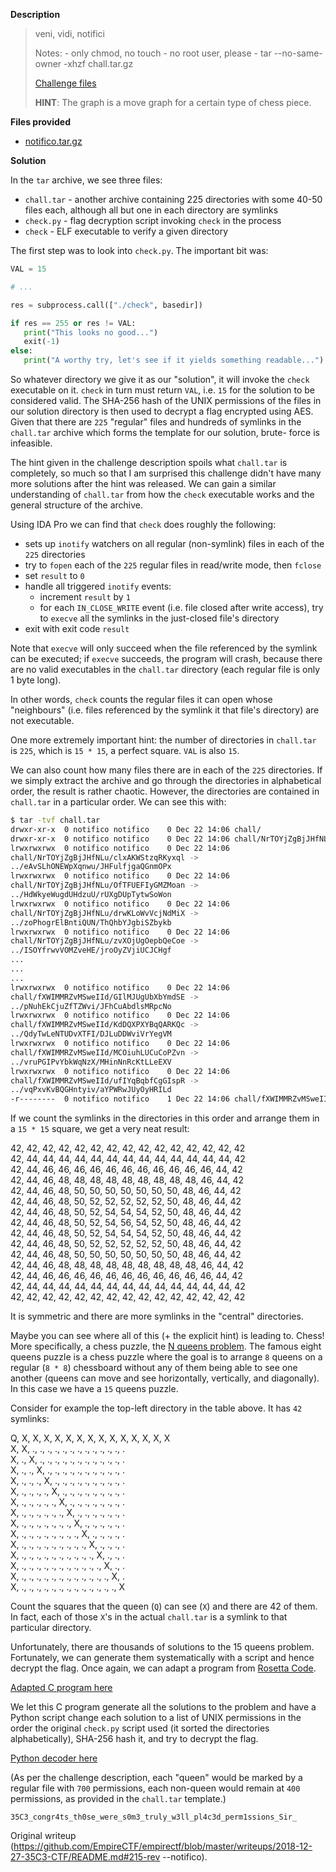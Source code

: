 **Description**

> veni, vidi, notifici  
>  
> Notes: - only chmod, no touch - no root user, please - tar --no-same-owner
> -xhzf chall.tar.gz  
>  
> [Challenge
> files](https://archive.aachen.ccc.de/35c3ctf.ccc.ac/uploads/notifico-b568d7b9b60a42e7e06471e2f9cb0883.tar.gz)  
>  
> **HINT**: The graph is a move graph for a certain type of chess piece.

**Files provided**

- [notifico.tar.gz](https://archive.aachen.ccc.de/35c3ctf.ccc.ac/uploads/notifico-b568d7b9b60a42e7e06471e2f9cb0883.tar.gz)

**Solution**

In the `tar` archive, we see three files:

- `chall.tar` - another archive containing 225 directories with some 40-50 files each, although all but one in each directory are symlinks  
- `check.py` - flag decryption script invoking `check` in the process  
- `check` - ELF executable to verify a given directory

The first step was to look into `check.py`. The important bit was:

```python  
VAL = 15

# ...

res = subprocess.call(["./check", basedir])

if res == 255 or res != VAL:  
   print("This looks no good...")  
   exit(-1)  
else:  
   print("A worthy try, let's see if it yields something readable...")  
```

So whatever directory we give it as our "solution", it will invoke the `check`
executable on it. `check` in turn must return `VAL`, i.e. `15` for the
solution to be considered valid. The SHA-256 hash of the UNIX permissions of
the files in our solution directory is then used to decrypt a flag encrypted
using AES. Given that there are `225` "regular" files and hundreds of symlinks
in the `chall.tar` archive which forms the template for our solution, brute-
force is infeasible.

The hint given in the challenge description spoils what `chall.tar` is
completely, so much so that I am surprised this challenge didn't have many
more solutions after the hint was released. We can gain a similar
understanding of `chall.tar` from how the `check` executable works and the
general structure of the archive.

Using IDA Pro we can find that `check` does roughly the following:

- sets up `inotify` watchers on all regular (non-symlink) files in each of the `225` directories  
- try to `fopen` each of the `225` regular files in read/write mode, then `fclose`  
- set `result` to `0`  
- handle all triggered `inotify` events:  
  - increment `result` by `1`  
  - for each `IN_CLOSE_WRITE` event (i.e. file closed after write access), try to `execve` all the symlinks in the just-closed file's directory  
- exit with exit code `result`

Note that `execve` will only succeed when the file referenced by the symlink
can be executed; if `execve` succeeds, the program will crash, because there
are no valid executables in the `chall.tar` directory (each regular file is
only 1 byte long).

In other words, `check` counts the regular files it can open whose
"neighbours" (i.e. files referenced by the symlink it that file's directory)
are not executable.

One more extremely important hint: the number of directories in `chall.tar` is
`225`, which is `15 * 15`, a perfect square. `VAL` is also `15`.

We can also count how many files there are in each of the `225` directories.
If we simply extract the archive and go through the directories in
alphabetical order, the result is rather chaotic. However, the directories are
contained in `chall.tar` in a particular order. We can see this with:

```bash  
$ tar -tvf chall.tar  
drwxr-xr-x  0 notifico notifico    0 Dec 22 14:06 chall/  
drwxr-xr-x  0 notifico notifico    0 Dec 22 14:06 chall/NrTOYjZgBjJHfNLu/  
lrwxrwxrwx  0 notifico notifico    0 Dec 22 14:06
chall/NrTOYjZgBjJHfNLu/clxAKWStzqRKyxql ->
../eAvSLhONEWpXqnwu/JHFulfjgaQGnmOPx  
lrwxrwxrwx  0 notifico notifico    0 Dec 22 14:06
chall/NrTOYjZgBjJHfNLu/OfTFUEFIyGMZMoan ->
../HdWkyeWugdUHdzuU/rUXgDUpTytwSoWon  
lrwxrwxrwx  0 notifico notifico    0 Dec 22 14:06
chall/NrTOYjZgBjJHfNLu/drwKLoWvVcjNdMiX ->
../zoPhogrElBntiQUN/ThQhbYJgbiSZbykb  
lrwxrwxrwx  0 notifico notifico    0 Dec 22 14:06
chall/NrTOYjZgBjJHfNLu/zvXOjUgOepbQeCoe ->
../ISOYfrwvVOMZveHE/jroOyZVjiUCJCHgf  
...  
...  
...  
lrwxrwxrwx  0 notifico notifico    0 Dec 22 14:06
chall/fXWIMMRZvMSweIId/GIlMJUgUbXbYmdSE ->
../pNuhEkCjuZfTZWvi/JFhCuAbdlsMRpcNo  
lrwxrwxrwx  0 notifico notifico    0 Dec 22 14:06
chall/fXWIMMRZvMSweIId/KdDQXPXYBqQARKQc ->
../QdyTwLeNTUDvXTFI/DJLuDDWviVrYegVM  
lrwxrwxrwx  0 notifico notifico    0 Dec 22 14:06
chall/fXWIMMRZvMSweIId/MCOiuhLUCuCoPZvn ->
../vruPGIPvYbkWqNzX/MHinNnRcKtLLeEXV  
lrwxrwxrwx  0 notifico notifico    0 Dec 22 14:06
chall/fXWIMMRZvMSweIId/ufIYqBqbfCgGIspR ->
../vqPxvKvBQGHntyiv/aYPWRwJUyOyHRILd  
-r--------  0 notifico notifico    1 Dec 22 14:06 chall/fXWIMMRZvMSweIId/KYtdUumqvnfClEMF  
```

If we count the symlinks in the directories in this order and arrange them in
a `15 * 15` square, we get a very neat result:

   42,  42,  42,  42,  42,  42,  42,  42,  42,  42,  42,  42,  42,  42,  42  
   42,  44,  44,  44,  44,  44,  44,  44,  44,  44,  44,  44,  44,  44,  42  
   42,  44,  46,  46,  46,  46,  46,  46,  46,  46,  46,  46,  46,  44,  42  
   42,  44,  46,  48,  48,  48,  48,  48,  48,  48,  48,  48,  46,  44,  42  
   42,  44,  46,  48,  50,  50,  50,  50,  50,  50,  50,  48,  46,  44,  42  
   42,  44,  46,  48,  50,  52,  52,  52,  52,  52,  50,  48,  46,  44,  42  
   42,  44,  46,  48,  50,  52,  54,  54,  54,  52,  50,  48,  46,  44,  42  
   42,  44,  46,  48,  50,  52,  54,  56,  54,  52,  50,  48,  46,  44,  42  
   42,  44,  46,  48,  50,  52,  54,  54,  54,  52,  50,  48,  46,  44,  42  
   42,  44,  46,  48,  50,  52,  52,  52,  52,  52,  50,  48,  46,  44,  42  
   42,  44,  46,  48,  50,  50,  50,  50,  50,  50,  50,  48,  46,  44,  42  
   42,  44,  46,  48,  48,  48,  48,  48,  48,  48,  48,  48,  46,  44,  42  
   42,  44,  46,  46,  46,  46,  46,  46,  46,  46,  46,  46,  46,  44,  42  
   42,  44,  44,  44,  44,  44,  44,  44,  44,  44,  44,  44,  44,  44,  42  
   42,  42,  42,  42,  42,  42,  42,  42,  42,  42,  42,  42,  42,  42,  42

It is symmetric and there are more symlinks in the "central" directories.

Maybe you can see where all of this (+ the explicit hint) is leading to.
Chess! More specifically, a chess puzzle, the [N queens
problem](https://en.wikipedia.org/wiki/Eight_queens_puzzle). The famous eight
queens puzzle is a chess puzzle where the goal is to arrange `8` queens on a
regular (`8 * 8`) chessboard without any of them being able to see one another
(queens can move and see horizontally, vertically, and diagonally). In this
case we have a `15` queens puzzle.

Consider for example the top-left directory in the table above. It has `42`
symlinks:

   Q,   X,   X,   X,   X,   X,   X,   X,   X,   X,   X,   X,   X,   X,   X  
   X,   X,   .,   .,   .,   .,   .,   .,   .,   .,   .,   .,   .,   .,   .  
   X,   .,   X,   .,   .,   .,   .,   .,   .,   .,   .,   .,   .,   .,   .  
   X,   .,   .,   X,   .,   .,   .,   .,   .,   .,   .,   .,   .,   .,   .  
   X,   .,   .,   .,   X,   .,   .,   .,   .,   .,   .,   .,   .,   .,   .  
   X,   .,   .,   .,   .,   X,   .,   .,   .,   .,   .,   .,   .,   .,   .  
   X,   .,   .,   .,   .,   .,   X,   .,   .,   .,   .,   .,   .,   .,   .  
   X,   .,   .,   .,   .,   .,   .,   X,   .,   .,   .,   .,   .,   .,   .  
   X,   .,   .,   .,   .,   .,   .,   .,   X,   .,   .,   .,   .,   .,   .  
   X,   .,   .,   .,   .,   .,   .,   .,   .,   X,   .,   .,   .,   .,   .  
   X,   .,   .,   .,   .,   .,   .,   .,   .,   .,   X,   .,   .,   .,   .  
   X,   .,   .,   .,   .,   .,   .,   .,   .,   .,   .,   X,   .,   .,   .  
   X,   .,   .,   .,   .,   .,   .,   .,   .,   .,   .,   .,   X,   .,   .  
   X,   .,   .,   .,   .,   .,   .,   .,   .,   .,   .,   .,   .,   X,   .  
   X,   .,   .,   .,   .,   .,   .,   .,   .,   .,   .,   .,   .,   .,   X

Count the squares that the queen (`Q`) can see (`X`) and there are 42 of them.
In fact, each of those `X`'s in the actual `chall.tar` is a symlink to that
particular directory.

Unfortunately, there are thousands of solutions to the 15 queens problem.
Fortunately, we can generate them systematically with a script and hence
decrypt the flag. Once again, we can adapt a program from [Rosetta
Code](http://rosettacode.org/wiki/N-queens_problem).

[Adapted C program
here](https://github.com/EmpireCTF/empirectf/blob/master/writeups/2018-12-27-35C3-CTF/scripts/queens.c)

We let this C program generate all the solutions to the problem and have a
Python script change each solution to a list of UNIX permissions in the order
the original `check.py` script used (it sorted the directories
alphabetically), SHA-256 hash it, and try to decrypt the flag.

[Python decoder
here](https://github.com/EmpireCTF/empirectf/blob/master/writeups/2018-12-27-35C3-CTF/scripts/queens.py)

(As per the challenge description, each "queen" would be marked by a regular
file with `700` permissions, each non-queen would remain at `400` permissions,
as provided in the `chall.tar` template.)

`35C3_congr4ts_th0se_were_s0m3_truly_w3ll_pl4c3d_perm1ssions_Sir_`  

Original writeup
(https://github.com/EmpireCTF/empirectf/blob/master/writeups/2018-12-27-35C3-CTF/README.md#215-rev
--notifico).